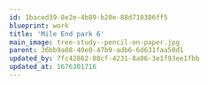 ```yaml
---
id: 1baced39-8e2e-4b89-b20e-88d710386ff5
blueprint: work
title: 'Mile End park 6'
main_image: tree-study--pencil-on-paper.jpg
parent: 36bb9a08-40e0-47b9-adb6-6d631faa50d1
updated_by: 7fc42862-88cf-4231-8a06-3e1f93ee1fbb
updated_at: 1676301716
---
```


